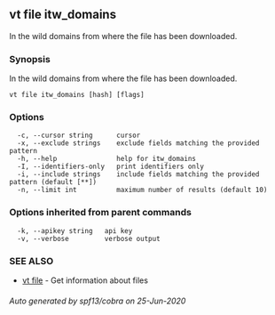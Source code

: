 ## vt file itw_domains

In the wild domains from where the file has been downloaded.

### Synopsis

In the wild domains from where the file has been downloaded.

```
vt file itw_domains [hash] [flags]
```

### Options

```
  -c, --cursor string      cursor
  -x, --exclude strings    exclude fields matching the provided pattern
  -h, --help               help for itw_domains
  -I, --identifiers-only   print identifiers only
  -i, --include strings    include fields matching the provided pattern (default [**])
  -n, --limit int          maximum number of results (default 10)
```

### Options inherited from parent commands

```
  -k, --apikey string   api key
  -v, --verbose         verbose output
```

### SEE ALSO

* [vt file](vt_file.md)	 - Get information about files

###### Auto generated by spf13/cobra on 25-Jun-2020
